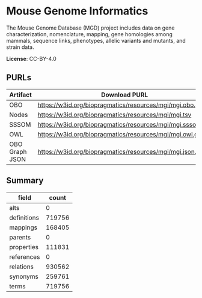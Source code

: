 # Mouse Genome Informatics

The Mouse Genome Database (MGD) project includes data on gene characterization, nomenclature, mapping, gene homologies among mammals, sequence links, phenotypes, allelic variants and mutants, and strain data.

**License**: CC-BY-4.0

## PURLs

| Artifact       | Download PURL                                              | Versioned Download PURL                                         |
|----------------|------------------------------------------------------------|-----------------------------------------------------------------|
| OBO            | https://w3id.org/biopragmatics/resources/mgi/mgi.obo.gz    | https://w3id.org/biopragmatics/resources/mgi/6.24/mgi.obo.gz    |
| Nodes          | https://w3id.org/biopragmatics/resources/mgi/mgi.tsv       | https://w3id.org/biopragmatics/resources/mgi/6.24/mgi.tsv       |
| SSSOM          | https://w3id.org/biopragmatics/resources/mgi/mgi.sssom.tsv | https://w3id.org/biopragmatics/resources/mgi/6.24/mgi.sssom.tsv |
| OWL            | https://w3id.org/biopragmatics/resources/mgi/mgi.owl.gz    | https://w3id.org/biopragmatics/resources/mgi/6.24/mgi.owl.gz    |
| OBO Graph JSON | https://w3id.org/biopragmatics/resources/mgi/mgi.json.gz   | https://w3id.org/biopragmatics/resources/mgi/6.24/mgi.json.gz   |

## Summary

| field       |   count |
|-------------|---------|
| alts        |       0 |
| definitions |  719756 |
| mappings    |  168405 |
| parents     |       0 |
| properties  |  111831 |
| references  |       0 |
| relations   |  930562 |
| synonyms    |  259761 |
| terms       |  719756 |
